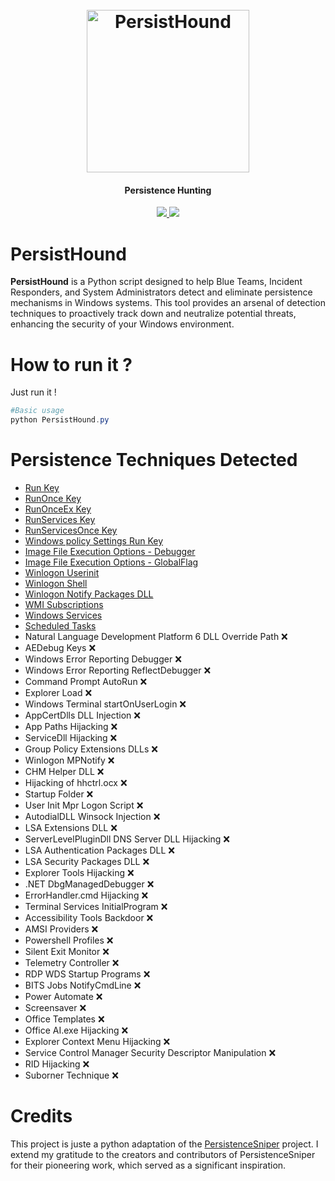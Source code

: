 <h1 align="center">
  <br>
  <a href="https://github.com/v4resk/PersistHound/"><img src="https://i.imgur.com/t81dlNk.png" width=260 height=260 alt="PersistHound"></a>
</h1>
<h4 align="center">Persistence Hunting</h4>
<p align="center">
  <a href="https://github.com/v4resk/PersistHound/">
    <img src="https://shields.io/badge/Language-Python-blue?&style=for-the-badge">
  </a>
  <a href="https://github.com/v4resk/PersistHound/">
    <img src="https://shields.io/badge/Persistence_Techniques-12-blue?&style=for-the-badge">
  </a>
</p>


# PersistHound
**PersistHound** is a Python script designed to help Blue Teams, Incident Responders, and System Administrators detect and eliminate persistence mechanisms in Windows systems. This tool provides an arsenal of detection techniques to proactively track down and neutralize potential threats, enhancing the security of your Windows environment.

# How to run it ?

Just run it !
```powershell
#Basic usage
python PersistHound.py
```

# Persistence Techniques Detected

- [Run Key](https://red.infiltr8.io/windows/persistence/registry/run-keys)
- [RunOnce Key](https://red.infiltr8.io/windows/persistence/registry/run-keys)
- [RunOnceEx Key](https://red.infiltr8.io/windows/persistence/registry/run-keys)
- [RunServices Key](https://red.infiltr8.io/windows/persistence/registry/run-keys)
- [RunServicesOnce Key](https://red.infiltr8.io/windows/persistence/registry/run-keys)
- [Windows policy Settings Run Key](https://red.infiltr8.io/windows/persistence/registry/run-keys)
- [Image File Execution Options - Debugger](https://red.infiltr8.io/windows/persistence/registry/image-file-execution-options)
- [Image File Execution Options - GlobalFlag](https://red.infiltr8.io/windows/persistence/registry/image-file-execution-options)
- [Winlogon Userinit](https://red.infiltr8.io/windows/persistence/registry/winlogon)
- [Winlogon Shell](https://red.infiltr8.io/windows/persistence/registry/winlogon)
- [Winlogon Notify Packages DLL](https://red.infiltr8.io/windows/persistence/registry/winlogon)
- [WMI Subscriptions](https://red.infiltr8.io/windows/persistence/wmi-event-subscription)
- [Windows Services](https://attack.mitre.org/techniques/T1543/003/)
- [Scheduled Tasks](https://attack.mitre.org/techniques/T1053/)
- Natural Language Development Platform 6 DLL Override Path ❌
- AEDebug Keys ❌
- Windows Error Reporting Debugger ❌
- Windows Error Reporting ReflectDebugger ❌
- Command Prompt AutoRun ❌
- Explorer Load ❌
- Windows Terminal startOnUserLogin ❌
- AppCertDlls DLL Injection ❌
- App Paths Hijacking ❌
- ServiceDll Hijacking ❌
- Group Policy Extensions DLLs ❌
- Winlogon MPNotify ❌
- CHM Helper DLL ❌
- Hijacking of hhctrl.ocx ❌
- Startup Folder ❌
- User Init Mpr Logon Script ❌
- AutodialDLL Winsock Injection ❌
- LSA Extensions DLL ❌
- ServerLevelPluginDll DNS Server DLL Hijacking ❌
- LSA Authentication Packages DLL ❌
- LSA Security Packages DLL ❌
- Explorer Tools Hijacking ❌
- .NET DbgManagedDebugger ❌
- ErrorHandler.cmd Hijacking ❌
- Terminal Services InitialProgram ❌
- Accessibility Tools Backdoor ❌
- AMSI Providers ❌
- Powershell Profiles ❌
- Silent Exit Monitor ❌
- Telemetry Controller ❌
- RDP WDS Startup Programs ❌
- BITS Jobs NotifyCmdLine ❌
- Power Automate ❌
- Screensaver ❌
- Office Templates ❌
- Office AI.exe Hijacking ❌
- Explorer Context Menu Hijacking ❌
- Service Control Manager Security Descriptor Manipulation ❌
- RID Hijacking ❌
- Suborner Technique ❌

# Credits
This project is juste a python adaptation of the [PersistenceSniper](https://github.com/last-byte/PersistenceSniper) project. I extend my gratitude to the creators and contributors of PersistenceSniper for their pioneering work, which served as a significant inspiration.

